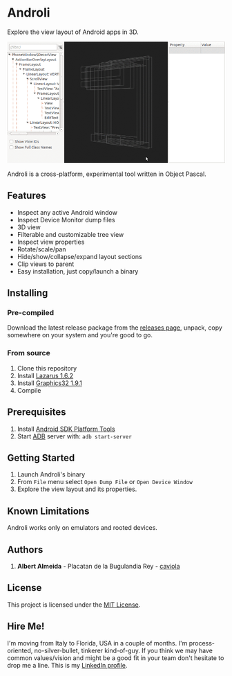 # Androli

Explore the view layout of Android apps in 3D.

![Silentcast](media/silentcast.gif)

 Androli is a cross-platform, experimental tool written in Object Pascal.

## Features

- Inspect any active Android window
- Inspect Device Monitor dump files
- 3D view
- Filterable and customizable tree view
- Inspect view properties
- Rotate/scale/pan
- Hide/show/collapse/expand layout sections
- Clip views to parent
- Easy installation, just copy/launch a binary

## Installing

### Pre-compiled

Download the latest release package from the [releases page](../../releases), unpack, copy somewhere on your system and you're good to go.

### From source

1. Clone this repository
2. Install [Lazarus 1.6.2](http://www.lazarus-ide.org/)
3. Install [Graphics32 1.9.1](https://github.com/graphics32/graphics32/archive/Graphics32_1.9.1_Fixes.zip)
4. Compile

## Prerequisites

1. Install [Android SDK Platform Tools](https://developer.android.com/studio/releases/platform-tools.html)
2. Start [ADB](https://developer.android.com/studio/command-line/adb.html) server with: 
`adb start-server`

## Getting Started

1. Launch Androli's binary
2. From `File` menu select `Open Dump File` or `Open Device Window`
3. Explore the view layout and its properties.

## Known Limitations

Androli works only on emulators and rooted devices.

## Authors

1. **Albert Almeida** - Placatan de la Bugulandia Rey - [caviola](https://github.com/caviola)

## License

This project is licensed under the [MIT License](LICENSE).

## Hire Me!

I'm moving from Italy to Florida, USA in a couple of months. I'm process-oriented, no-silver-bullet, tinkerer kind-of-guy. If you think we may have common values/vision and might be a good fit in your team don't hesitate to drop me a line. This is my [LinkedIn profile](https://www.linkedin.com/in/elmago).


